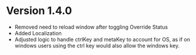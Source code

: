 # Version 1.4.0
- Removed need to reload window after toggling Override Status
- Added Localization
- Adjusted logic to handle ctrlKey and metaKey to account for OS, as if on windows users using the ctrl key would also allow the windows key.